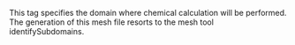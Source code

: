 This tag specifies the domain where chemical calculation will be performed. The generation of this mesh file resorts to the mesh tool identifySubdomains.

